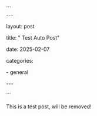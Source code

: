 \`\`\`\
\-\--

layout: post

title: \" Test Auto Post\"

date: 2025-02-07

categories:

\- general

\-\--

\`\`\`

This is a test post, will be removed!
